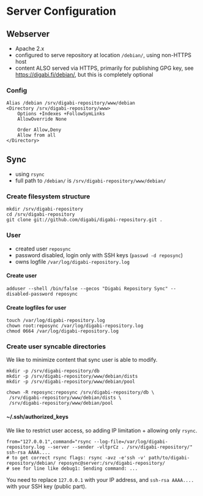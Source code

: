 Server Configuration
============================

## Webserver
 - Apache 2.x
 - configured to serve repository at location `/debian/`, using non-HTTPS host
 - content ALSO served via HTTPS, primarily for publishing GPG key, see <https://digabi.fi/debian/>, but this is completely optional

### Config

    Alias /debian /srv/digabi-repository/www/debian
    <Directory /srv/digabi-repository/www>
        Options +Indexes +FollowSymLinks
        AllowOverride None
        
        Order Allow,Deny
        Allow from all
    </Directory>


## Sync
 - using `rsync`
 - full path to `/debian/` is `/srv/digabi-repository/www/debian/`
 
### Create filesystem structure

    mkdir /srv/digabi-repository
    cd /srv/digabi-repository
    git clone git://github.com/digabi/digabi-repository.git .
    

### User
 - created user `reposync`
 - password disabled, login only with SSH keys (`passwd -d reposync`)
 - owns logfile `/var/log/digabi-repository.log`

#### Create user

    adduser --shell /bin/false --gecos "Digabi Repository Sync" --disabled-password reposync

#### Create logfiles for user 

    touch /var/log/digabi-repository.log
    chown root:reposync /var/log/digabi-repository.log
    chmod 0664 /var/log/digabi-repository.log

### Create user syncable directories
We like to minimize content that sync user is able to modify.

    mkdir -p /srv/digabi-repository/db
    mkdir -p /srv/digabi-repository/www/debian/dists
    mkdir -p /srv/digabi-repository/www/debian/pool
    
    chown -R reposync:reposync /srv/digabi-repository/db \
     /srv/digabi-repository/www/debian/dists \
     /srv/digabi-repository/www/debian/pool
    

#### ~/.ssh/authorized_keys
We like to restrict user access, so adding IP limitation + allowing only `rsync`.

    from="127.0.0.1",command="rsync --log-file=/var/log/digabi-repository.log --server --sender -vltprCz . /srv/digabi-repository/" ssh-rsa AAAA....
    # to get correct rsync flags: rsync -avz -e'ssh -v' path/to/digabi-repository/debian/ reposync@server:/srv/digabi-repository/
    # see for line like debug1: Sending command: ...

You need to replace `127.0.0.1` with your IP address, and `ssh-rsa AAAA....` with your SSH key (public part).
